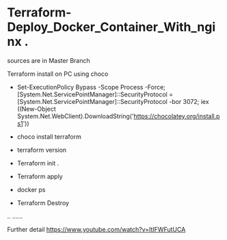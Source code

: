 # Terraform-Deploy_Docker_Container_With_nginx .

sources are in Master Branch

Terraform install on PC using choco

- Set-ExecutionPolicy Bypass -Scope Process -Force; [System.Net.ServicePointManager]::SecurityProtocol = [System.Net.ServicePointManager]::SecurityProtocol -bor 3072; iex ((New-Object System.Net.WebClient).DownloadString('https://chocolatey.org/install.ps1'))
- choco install terraform
- terraform version

- Terraform init .
- Terraform apply
- docker ps  
- Terraform Destroy

..
......


Further detail https://www.youtube.com/watch?v=ItIFWFutUCA

